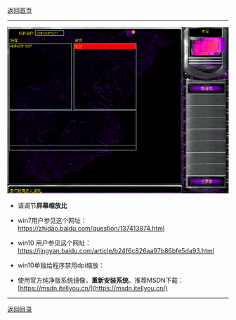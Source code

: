 [返回首页](./Home.md)

***

![](./jiaocheng10.png)

- 请调节**屏幕缩放比**
- win7用户参见这个网址：https://zhidao.baidu.com/question/137413874.html

- win10 用户参见这个网址：https://jingyan.baidu.com/article/b24f6c826aa97b86bfe5da93.html

- win10单独给程序禁用dpi缩放：


- 使用官方纯净版系统镜像，**重新安装系统**。推荐MSDN下载：[https://msdn.itellyou.cn/](https://msdn.itellyou.cn/)



***
[返回目录](./常见问题指南.md)
